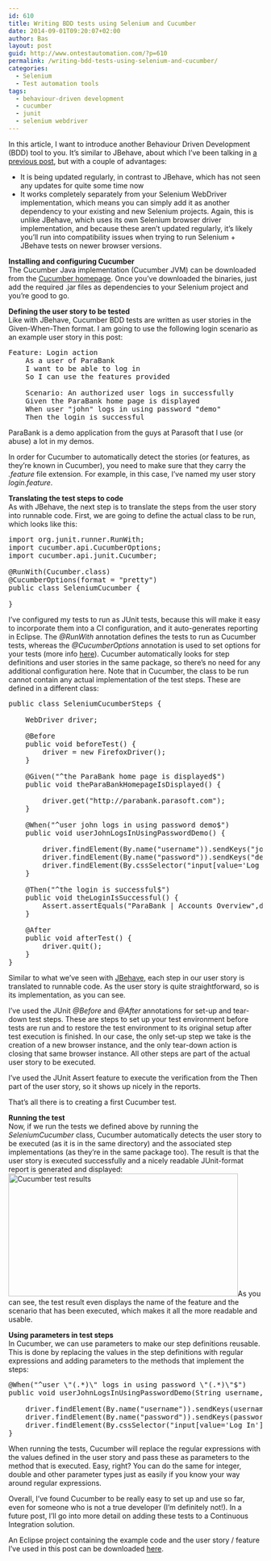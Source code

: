 ```yaml
---
id: 610
title: Writing BDD tests using Selenium and Cucumber
date: 2014-09-01T09:20:07+02:00
author: Bas
layout: post
guid: http://www.ontestautomation.com/?p=610
permalink: /writing-bdd-tests-using-selenium-and-cucumber/
categories:
  - Selenium
  - Test automation tools
tags:
  - behaviour-driven development
  - cucumber
  - junit
  - selenium webdriver
---
```

In this article, I want to introduce another Behaviour Driven Development (BDD) tool to you. It&#8217;s similar to JBehave, about which I&#8217;ve been talking in [a previous post](http://www.ontestautomation.com/up-and-running-with-jbehave/ "Up and running with: JBehave"), but with a couple of advantages:

  * It is being updated regularly, in contrast to JBehave, which has not seen any updates for quite some time now
  * It works completely separately from your Selenium WebDriver implementation, which means you can simply add it as another dependency to your existing and new Selenium projects. Again, this is unlike JBehave, which uses its own Selenium browser driver implementation, and because these aren&#8217;t updated regularly, it&#8217;s likely you&#8217;ll run into compatibility issues when trying to run Selenium + JBehave tests on newer browser versions.

**Installing and configuring Cucumber**  
The Cucumber Java implementation (Cucumber JVM) can be downloaded from the [Cucumber homepage](http://cukes.info/install-cucumber-jvm.html). Once you&#8217;ve downloaded the binaries, just add the required .jar files as dependencies to your Selenium project and you&#8217;re good to go.

**Defining the user story to be tested**  
Like with JBehave, Cucumber BDD tests are written as user stories in the Given-When-Then format. I am going to use the following login scenario as an example user story in this post:

<pre class="brush: text; gutter: false">Feature: Login action
	As a user of ParaBank
	I want to be able to log in
	So I can use the features provided
	
	Scenario: An authorized user logs in successfully
	Given the ParaBank home page is displayed
	When user "john" logs in using password "demo"
	Then the login is successful</pre>

ParaBank is a demo application from the guys at Parasoft that I use (or abuse) a lot in my demos.

In order for Cucumber to automatically detect the stories (or features, as they&#8217;re known in Cucumber), you need to make sure that they carry the _.feature_ file extension. For example, in this case, I&#8217;ve named my user story _login.feature_.

**Translating the test steps to code**  
As with JBehave, the next step is to translate the steps from the user story into runnable code. First, we are going to define the actual class to be run, which looks like this:

<pre class="brush: java; gutter: false">import org.junit.runner.RunWith;
import cucumber.api.CucumberOptions;
import cucumber.api.junit.Cucumber;

@RunWith(Cucumber.class)
@CucumberOptions(format = "pretty")
public class SeleniumCucumber {
	
}</pre>

I&#8217;ve configured my tests to run as JUnit tests, because this will make it easy to incorporate them into a CI configuration, and it auto-generates reporting in Eclipse. The _@RunWith_ annotation defines the tests to run as Cucumber tests, whereas the _@CucumberOptions_ annotation is used to set options for your tests (more info [here](http://cukes.info/api/cucumber/jvm/javadoc/cucumber/api/CucumberOptions.html)). Cucumber automatically looks for step definitions and user stories in the same package, so there&#8217;s no need for any additional configuration here. Note that in Cucumber, the class to be run cannot contain any actual implementation of the test steps. These are defined in a different class:

<pre class="brush: java; gutter: false">public class SeleniumCucumberSteps {

	WebDriver driver;
	
	@Before
	public void beforeTest() {
		driver = new FirefoxDriver();
	}

	@Given("^the ParaBank home page is displayed$")
	public void theParaBankHomepageIsDisplayed() {

		driver.get("http://parabank.parasoft.com");
	}

	@When("^user john logs in using password demo$")
	public void userJohnLogsInUsingPasswordDemo() {

		driver.findElement(By.name("username")).sendKeys("john");
		driver.findElement(By.name("password")).sendKeys("demo");
		driver.findElement(By.cssSelector("input[value=&#039;Log In&#039;]")).click();
	}

	@Then("^the login is successful$")
	public void theLoginIsSuccessful() {
		Assert.assertEquals("ParaBank | Accounts Overview",driver.getTitle());
	}
	
	@After
	public void afterTest() {
		driver.quit();
	}
}</pre>

Similar to what we&#8217;ve seen with [JBehave](http://www.ontestautomation.com/up-and-running-with-jbehave/ "Up and running with: JBehave"), each step in our user story is translated to runnable code. As the user story is quite straightforward, so is its implementation, as you can see.

I&#8217;ve used the JUnit _@Before_ and _@After_ annotations for set-up and tear-down test steps. These are steps to set up your test environment before tests are run and to restore the test environment to its original setup after test execution is finished. In our case, the only set-up step we take is the creation of a new browser instance, and the only tear-down action is closing that same browser instance. All other steps are part of the actual user story to be executed.

I&#8217;ve used the JUnit Assert feature to execute the verification from the Then part of the user story, so it shows up nicely in the reports.

That&#8217;s all there is to creating a first Cucumber test.

**Running the test**  
Now, if we run the tests we defined above by running the _SeleniumCucumber_ class, Cucumber automatically detects the user story to be executed (as it is in the same directory) and the associated step implementations (as they&#8217;re in the same package too). The result is that the user story is executed successfully and a nicely readable JUnit-format report is generated and displayed:  
[<img src="http://www.ontestautomation.com/wp-content/uploads/2014/09/cucumber_results1.png" alt="Cucumber test results" width="455" height="243" class="aligncenter size-full wp-image-617" srcset="https://www.ontestautomation.com/wp-content/uploads/2014/09/cucumber_results1.png 455w, https://www.ontestautomation.com/wp-content/uploads/2014/09/cucumber_results1-300x160.png 300w" sizes="(max-width: 455px) 100vw, 455px" />](http://www.ontestautomation.com/wp-content/uploads/2014/09/cucumber_results1.png)As you can see, the test result even displays the name of the feature and the scenario that has been executed, which makes it all the more readable and usable.

**Using parameters in test steps**  
In Cucumber, we can use parameters to make our step definitions reusable. This is done by replacing the values in the step definitions with regular expressions and adding parameters to the methods that implement the steps:

<pre class="brush: java; gutter: false">@When("^user \"(.*)\" logs in using password \"(.*)\"$")
public void userJohnLogsInUsingPasswordDemo(String username, String password) {

	driver.findElement(By.name("username")).sendKeys(username);
	driver.findElement(By.name("password")).sendKeys(password);
	driver.findElement(By.cssSelector("input[value=&#039;Log In&#039;]")).click();
}</pre>

When running the tests, Cucumber will replace the regular expressions with the values defined in the user story and pass these as parameters to the method that is executed. Easy, right? You can do the same for integer, double and other parameter types just as easily if you know your way around regular expressions.

Overall, I&#8217;ve found Cucumber to be really easy to set up and use so far, even for someone who is not a true developer (I&#8217;m definitely not!). In a future post, I&#8217;ll go into more detail on adding these tests to a Continuous Integration solution.

An Eclipse project containing the example code and the user story / feature I&#8217;ve used in this post can be downloaded [here](http://www.ontestautomation.com/files/seleniumCucumber.zip).